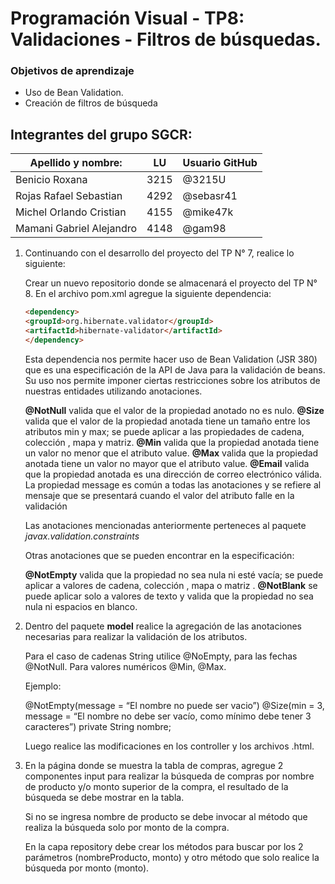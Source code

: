 # Programación Visual - TP8: Validaciones - Filtros de búsquedas.

### Objetivos de aprendizaje

* Uso de Bean Validation.
* Creación de filtros de búsqueda

## Integrantes del grupo SGCR: 

| Apellido y  nombre:      | LU   | Usuario GitHub |
| ------------------------ | ---- | -------------- |
| Benicio Roxana           | 3215 | @3215U         |
| Rojas Rafael Sebastian   | 4292 | @sebasr41      |
| Michel Orlando Cristian  | 4155 | @mike47k       |
| Mamani Gabriel Alejandro | 4148 | @gam98         |

1. Continuando con el desarrollo del proyecto del TP N° 7, realice lo siguiente:

   Crear un nuevo repositorio donde se almacenará el proyecto del TP N° 8.
   En el archivo pom.xml agregue la siguiente dependencia:

   ```html
   <dependency>
   <groupId>org.hibernate.validator</groupId>
   <artifactId>hibernate-validator</artifactId>
   </dependency>
   ```

   Esta dependencia nos permite hacer uso de Bean Validation (JSR 380) que es una especificación de la API de Java para la validación de beans. Su uso nos permite imponer ciertas restricciones sobre los atributos de nuestras entidades utilizando anotaciones.

   **@NotNull** valida que el valor de la propiedad anotado no es nulo.
   **@Size** valida que el valor de la propiedad anotada tiene un tamaño entre los atributos min y max; se puede aplicar a las propiedades de cadena, colección , mapa y matriz.
   **@Min** valida que la propiedad anotada tiene un valor no menor que el atributo value.
   **@Max** valida que la propiedad anotada tiene un valor no mayor que el atributo value.
   **@Email** valida que la propiedad anotada es una dirección de correo electrónico válida.
   La propiedad message es común a todas las anotaciones y se refiere al mensaje que se presentará cuando el valor del atributo falle en la validación

   Las anotaciones mencionadas anteriormente perteneces al paquete *javax.validation.constraints*

   Otras anotaciones que se pueden encontrar en la especificación:

   **@NotEmpty** valida que la propiedad no sea nula ni esté vacía; se puede aplicar a valores de cadena, colección , mapa o matriz .
   **@NotBlank** se puede aplicar solo a valores de texto y valida que la propiedad no sea nula ni espacios en blanco.

2. Dentro del paquete **model** realice la agregación de las anotaciones necesarias para realizar la validación de los atributos.

   Para el caso de cadenas String utilice @NoEmpty, para las fechas @NotNull. Para valores numéricos @Min, @Max.

   Ejemplo:

   @NotEmpty(message = “El nombre no puede ser vacio”)
   @Size(min = 3, message = “El nombre no debe ser vacío, como mínimo debe tener 3 caracteres”) private String nombre;

   Luego realice las modificaciones en los controller y los archivos .html.

3. En la página donde se muestra la tabla de compras, agregue 2 componentes input para realizar la búsqueda de compras por nombre de producto y/o monto superior de la compra, el resultado de la búsqueda se debe mostrar en la tabla.

   Si no se ingresa nombre de producto se debe invocar al método que realiza la búsqueda solo por monto de la compra.

   En la capa repository debe crear los métodos para buscar por los 2 parámetros (nombreProducto, monto) y otro método que solo realice la búsqueda por monto (monto).

   

